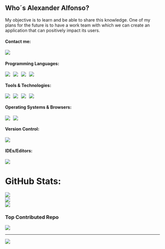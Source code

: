 <h2>Who´s Alexander Alfonso?</h2>
<p>
  My objective is to learn and be able to share this knowledge. One of my plans for the future is to have a work team with which we can create an application that can positively impact its users.
</p>

<h4>Contact me:</h4>
<p>
  <a href="mailto: anthonyalexanderalfonso@hotmail.com">
    <img src="https://img.shields.io/badge/-delover%40hotmail.com-7B83EB?&style=for-the-badge&logo=Microsoft-outlook&logoColor=white">
  </a>
</p>

<h4>Programming Languages:</h4>
<div style="display: flex; gap: 10px;">
  <img src="https://img.shields.io/badge/html5-%23E34F26.svg?style=for-the-badge&logo=html5&logoColor=white">
  <img src="https://img.shields.io/badge/css3-%231572B6.svg?style=for-the-badge&logo=css3&logoColor=white">
  <img src="https://img.shields.io/badge/JavaScript-F7DF1E?style=for-the-badge&logo=javascript&logoColor=black">
  <img src="https://img.shields.io/badge/C%2B%2B-00599C?style=for-the-badge&logo=c%2B%2B&logoColor=white">
</div>

<h4>Tools & Technologies:</h4>
<div style="display: flex; gap: 10px;">
  <img src="https://img.shields.io/badge/chatGPT-74aa9c?style=for-the-badge&logo=openai&logoColor=white">
  <img src="https://img.shields.io/badge/Canva-%2300C4CC.svg?style=for-the-badge&logo=Canva&logoColor=white">
  <img src="https://img.shields.io/badge/Notion-000000?style=for-the-badge&logo=notion&logoColor=white">
  <img src="https://img.shields.io/badge/powershell-5391FE?style=for-the-badge&logo=powershell&logoColor=white">
</div>

<h4>Operating Systems & Browsers:</h4>
<div style="display: flex; gap: 10px;">
  <img src="https://img.shields.io/badge/Windows-0078D6?style=for-the-badge&logo=windows&logoColor=white">
  <img src="https://img.shields.io/badge/Brave-FB542B?style=for-the-badge&logo=Brave&logoColor=white">
</div>

<h4>Version Control:</h4>
<div style="display: flex; gap: 10px;">
  <img src="https://img.shields.io/badge/GitHub-100000?style=for-the-badge&logo=github&logoColor=white">
</div>

<h4>IDEs/Editors:</h4>
<div style="display: flex; gap: 10px;">
  <img src="https://img.shields.io/badge/Visual%20Studio%20Code-0078d7.svg?style=for-the-badge&logo=visual-studio-code&logoColor=white">
</div>

  
#  GitHub Stats:
![](https://github-readme-stats.vercel.app/api?username=Its-Alexandder&theme=react&hide_border=false&include_all_commits=false&count_private=false)<br/>
![](https://github-readme-streak-stats.herokuapp.com/?user=Its-Alexandder&theme=react&hide_border=false)<br/>
![](https://github-readme-stats.vercel.app/api/top-langs/?username=Its-Alexandder&theme=react&hide_border=false&include_all_commits=false&count_private=false&layout=compact)

###  Top Contributed Repo
![](https://github-contributor-stats.vercel.app/api?username=Its-Alexandder&limit=5&theme=dark&combine_all_yearly_contributions=true)

---
[![](https://visitcount.itsvg.in/api?id=Its-Alexandder&icon=0&color=3)](https://visitcount.itsvg.in)

<!-- Proudly created with GPRM ( https://gprm.itsvg.in ) -->
